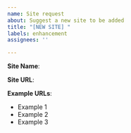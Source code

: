 ```yaml
---
name: Site request
about: Suggest a new site to be added
title: "[NEW SITE] "
labels: enhancement
assignees: ''

---
```


**Site Name**:  

**Site URL**: 

**Example URLs**:
  * Example 1
  * Example 2
  * Example 3
